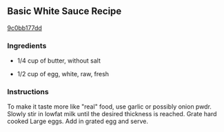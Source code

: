## Basic White Sauce Recipe

[9c0bb177dd](http://cookeatshare.com/recipes/basic-white-sauce-80015)

### Ingredients

 - 1/4 cup of butter, without salt

 - 1/2 cup of egg, white, raw, fresh

### Instructions

To make it taste more like "real" food, use garlic or possibly onion pwdr. Slowly stir in lowfat milk until the desired thickness is reached. Grate hard cooked Large eggs. Add in grated egg and serve.